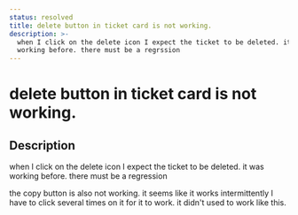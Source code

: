 ```yaml
---
status: resolved
title: delete button in ticket card is not working.
description: >-
  when I click on the delete icon I expect the ticket to be deleted. it was
  working before. there must be a regrssion
---
```


# delete button in ticket card is not working.

## Description

when I click on the delete icon I expect the ticket to be deleted. it was working before. there must be a regression

the copy button is also not working. it seems like it works intermittently I have to click several times on it for it to work. it didn't used to work like this.

